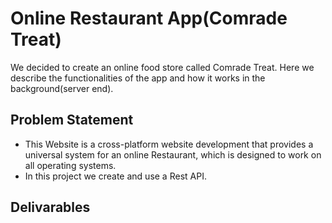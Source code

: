 # Online Restaurant App(Comrade Treat)

We decided to create an online food store called Comrade Treat. Here we describe the functionalities of the app and how it works in the background(server end).

## Problem Statement
<ul>
 <li>This Website is a cross-platform website development that provides a universal system for an online Restaurant, which is designed to work on all  operating systems.</li>
  <li>In this project we create and  use a Rest API.</li>
</ul>

## Delivarables
